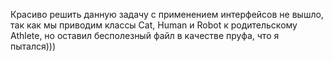 Красиво решить данную задачу с применением интерфейсов не вышло, так как мы приводим классы Cat, Human и Robot к родительскому Athlete, но оставил бесполезный файл в качестве пруфа, что я пытался)))
